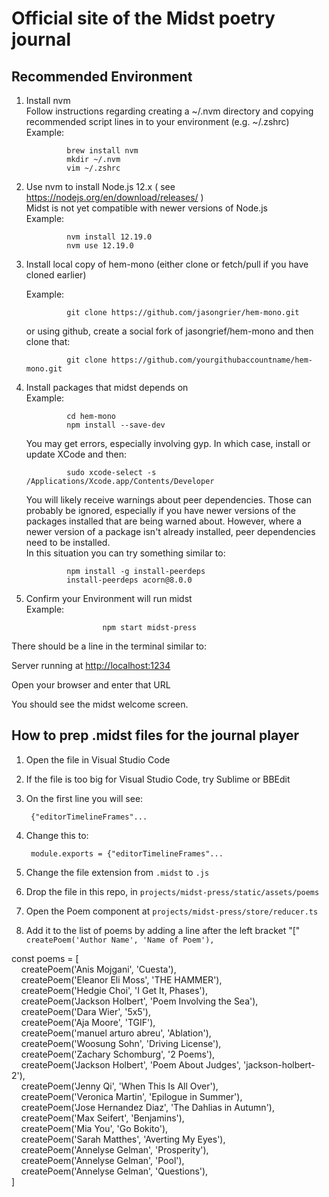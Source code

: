 # Official site of the Midst poetry journal

## Recommended Environment

1. Install nvm</br>
        Follow instructions regarding creating a ~/.nvm directory
        and copying recommended script lines in to your environment (e.g. ~/.zshrc)</br>
        Example:

                brew install nvm
                mkdir ~/.nvm
                vim ~/.zshrc
2. Use nvm to install Node.js 12.x ( see <https://nodejs.org/en/download/releases/> )</br>
       Midst is not yet compatible with newer versions of Node.js</br>
       Example:

                nvm install 12.19.0
                nvm use 12.19.0
3. Install local copy of hem-mono (either clone or fetch/pull if you have cloned earlier)</br>

      Example:

                git clone https://github.com/jasongrier/hem-mono.git

      or using github, create a social fork of jasongrief/hem-mono and then clone that:

                git clone https://github.com/yourgithubaccountname/hem-mono.git
4. Install packages that midst depends on</br>
 Example:

                cd hem-mono
                npm install --save-dev

   You may get errors, especially involving gyp. In which case, install or update XCode and then:

                sudo xcode-select -s  /Applications/Xcode.app/Contents/Developer

   You will likely receive warnings about peer dependencies.  Those can probably be ignored, especially if you have newer versions of the packages installed that are being warned about.
        However, where a newer version of a package isn't already installed, peer dependencies need to be installed.</br>
        In this situation you can try something similar to:

                npm install -g install-peerdeps
                install-peerdeps acorn@8.0.0

5. Confirm your Environment will run midst</br>
       Example:

                        npm start midst-press

 There should be a line in the terminal similar to:</br>

 Server running at <http://localhost:1234> </br>

 Open your browser and enter that URL</br>

 You should see the midst welcome screen.

## How to prep .midst files for the journal player

1. Open the file in Visual Studio Code
2. If the file is too big for Visual Studio Code, try Sublime or BBEdit
3. On the first line you will see:

        {"editorTimelineFrames"...

4. Change this to:

        module.exports = {"editorTimelineFrames"...

5. Change the file extension from `.midst` to `.js`
6. Drop the file in this repo, in `projects/midst-press/static/assets/poems`
7. Open the Poem component at `projects/midst-press/store/reducer.ts`
8. Add it to the list of poems by adding a line after the left bracket "[" `createPoem('Author Name', 'Name of Poem'),`

const poems = [
</br>
&nbsp; &nbsp; createPoem('Anis Mojgani', 'Cuesta'),</br>
&nbsp; &nbsp; createPoem('Eleanor Eli Moss', 'THE HAMMER'),</br>
&nbsp; &nbsp; createPoem('Hedgie Choi', 'I Get It, Phases'),</br>
&nbsp; &nbsp; createPoem('Jackson Holbert', 'Poem Involving the Sea'),</br>
&nbsp; &nbsp; createPoem('Dara Wier', '5x5'),</br>
&nbsp; &nbsp; createPoem('Aja Moore', 'TGIF'),</br>
&nbsp; &nbsp; createPoem('manuel arturo abreu', 'Ablation'),</br>
&nbsp; &nbsp; createPoem('Woosung Sohn', 'Driving License'),</br>
&nbsp; &nbsp; createPoem('Zachary Schomburg', '2 Poems'),</br>
&nbsp; &nbsp; createPoem('Jackson Holbert', 'Poem About Judges', 'jackson-holbert-2'),</br>
&nbsp; &nbsp; createPoem('Jenny Qi', 'When This Is All Over'),</br>
&nbsp; &nbsp; createPoem('Veronica Martin', 'Epilogue in Summer'),</br>
&nbsp; &nbsp; createPoem('Jose Hernandez Diaz', 'The Dahlias in Autumn'),</br>
&nbsp; &nbsp; createPoem('Max Seifert', 'Benjamins'),</br>
&nbsp; &nbsp; createPoem('Mia You', 'Go Bokito'),</br>
&nbsp; &nbsp; createPoem('Sarah Matthes', 'Averting My Eyes'),</br>
&nbsp; &nbsp; createPoem('Annelyse Gelman', 'Prosperity'),</br>
&nbsp; &nbsp; createPoem('Annelyse Gelman', 'Pool'),</br>
&nbsp; &nbsp; createPoem('Annelyse Gelman', 'Questions'),</br>
]
